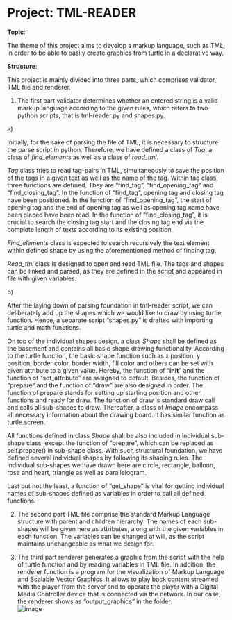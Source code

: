 # Project: TML-READER

**Topic**: 

The theme of this project aims to develop a markup language, such as TML, in order to be able to easily create graphics from turtle in a declarative way.

**Structure**:

This project is mainly divided into three parts, which comprises validator, TML file and renderer. 

1. The first part validator determines whether an entered string is a valid markup language according to the given rules, which refers to two python scripts, that is tml-reader.py and shapes.py. 

a) 

Initially, for the sake of parsing the file of TML, it is necessary to structure the parse script in python. Therefore, we have defined a class of *Tag*, a class of *find_elements* as well as a class of *read_tml*.

*Tag* class tries to read tag-pairs in TML, simultaneously to save the position of the tags in a given text as well as the name of the tag. Within tag class, three functions are defined. They are “find_tag”, “find_opening_tag” and “find_closing_tag”. In the function of “find_tag”, opening tag and closing tag have been positioned. In the function of “find_opening_tag”, the start of opening tag and the end of opening tag as well as opening tag name have been placed have been read. In the function of “find_closing_tag”, it is crucial to search the closing tag start and the closing tag end via the complete length of texts according to its existing position. 

*Find_elements* class is expected to search recursively the text element within defined shape by using the aforementioned method of finding tag. 

*Read_tml* class is designed to open and read TML file. The tags and shapes can be linked and parsed, as they are defined in the script and appeared in file with given variables. 

b) 

After the laying down of parsing foundation in tml-reader script, we can deliberately add up the shapes which we would like to draw by using turtle function. 
Hence, a separate script “shapes.py” is drafted with importing turtle and math functions. 

On top of the individual shapes design, a class *Shape* shall be defined as the basement and contains all basic shape drawing functionality. According to the turtle function, the basic shape function such as x position, y position, border color, border width, fill color and others can be set with given attribute to a given value. Hereby, the function of “__init__” and the function of “set_attribute” are assigned to default. Besides, the function of “prepare” and the function of “draw” are also designed in order. The function of prepare stands for setting up starting position and other functions and ready for draw. The function of draw is standard draw call and calls all sub-shapes to draw. Thereafter, a class of *Image* encompass all necessary information about the drawing board. It has similar function as turtle.screen. 

All functions defined in class *Shape* shall be also included in individual sub-shape class, except the function of “prepare”, which can be replaced as self.prepare() in sub-shape class. With such structural foundation, we have defined several individual shapes by following its shaping rules. The individual sub-shapes we have drawn here are circle, rectangle, balloon, rose and heart, triangle as well as parallelogram.  

Last but not the least, a function of “get_shape” is vital for getting individual names of sub-shapes defined as variables in order to call all defined functions. 

2. The second part TML file comprise the standard Markup Language structure with parent and children hierarchy.  The names of each sub-shapes will be given here as attributes, along with the given variables in each function. The variables can be changed at will, as the script maintains unchangeable as what we design for. 

3. The third part renderer generates a graphic from the script with the help of turtle function and by reading variables in TML file. In addition, the renderer function is a program for the visualization of Markup Language and Scalable Vector Graphics. It allows to play back content streamed with the player from the server and to operate the player with a Digital Media Controller device that is connected via the network. In our case, the renderer shows as “output_graphics” in the folder.  
![image](https://user-images.githubusercontent.com/58794164/119045967-6ab26b00-b9bc-11eb-9356-8c254fba943a.png)

